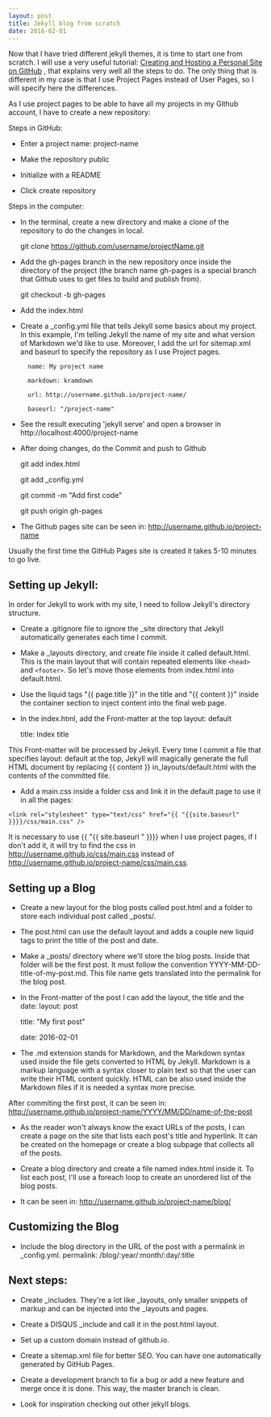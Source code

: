 ```yaml
---
layout: post
title: Jekyll blog from scratch
date: 2016-02-01
---
```


Now that I have tried different jekyll themes, it is time to start one from scratch. I will use a very useful tutorial: <a href="http://jmcglone.com/guides/github-pages">Creating and Hosting a Personal Site on GitHub</a> , that explains very well all the steps to do. The only thing that is different in my case is that I use Project Pages instead of User Pages, so I will specify here the differences. 

As I use project pages to be able to have all my projects in my Github account, I have to create a new repository:

Steps in GitHub:

- Enter a project name: project-name

- Make the repository public

- Initialize with a README

- Click create repository

Steps in the computer:

- In the terminal, create a new directory and make a clone of the repository to do the changes in local.

	git clone https://github.com/username/projectName.git

- Add the gh-pages branch in the new repository once inside the directory of the project (the branch name gh-pages is a special branch that Github uses to get files to build and publish from).

	git checkout -b gh-pages

- Add the index.html 

- Create a _config.yml file that tells Jekyll some basics about my project. In this example, I'm telling Jekyll the name of my site and what version of Markdown we'd like to use. Moreover, I add the url for sitemap.xml and baseurl to specify the repository as I use Project pages.

        name: My project name

        markdown: kramdown

        url: http://username.github.io/project-name/

        baseurl: "/project-name"

- See the result executing 'jekyll serve' and open a browser in http://localhost:4000/project-name

- After doing changes, do the Commit and push to Github

	git add index.html

	git add _config.yml

	git commit -m "Add first code"

	git push origin gh-pages

- The Github pages site can be seen in:
	http://username.github.io/project-name

Usually the first time the GitHub Pages site is created it takes 5-10 minutes to go live.

<h2>Setting up Jekyll:</h2>

In order for Jekyll to work with my site, I need to follow Jekyll's directory structure.

- Create a .gitignore file to ignore the _site directory that Jekyll automatically generates each time I commit.

- Make a _layouts directory, and create file inside it called default.html. This is the main layout that will contain repeated elements like `<head>` and `<footer>`. So let's move those elements from index.html into default.html.

- Use the liquid tags "{{ page.title }}" in the title and "{{ content }}" inside the container section to inject content into the final web page.

- In the index.html, add the Front-matter at the top
	layout: default

	title: Index title

This Front-matter will be processed by Jekyll. Every time I commit a file that specifies layout: default at the top, Jekyll will magically generate the full HTML document by replacing {{ content }} in_layouts/default.html with the contents of the committed file.

- Add a main.css inside a folder css and link it in the default page to use it in all the pages:

`<link rel="stylesheet" type="text/css" href="{{ "{{site.baseurl" }}}}/css/main.css" />`

It is necessary to use {{ "{{ site.baseurl " }}}} when I use project pages, if I don't add it, it will try to find the css in http://username.github.io/css/main.css instead of http://username.github.io/project-name/css/main.css.


<h2>Setting up a Blog</h2>

- Create a new layout for the blog posts called post.html and a folder to store each individual post called _posts/.

- The post.html can use the default layout and adds a couple new liquid tags to print the title of the post and date.

- Make a _posts/ directory where we'll store the blog posts. Inside that folder will be the first post. It must follow the convention YYYY-MM-DD-title-of-my-post.md. This file name gets translated into the permalink for the blog post.

- In the Front-matter of the post I can add the layout, the title and the date:
	layout: post
	
	title: "My first post"

	date: 2016-02-01

- The .md extension stands for Markdown, and the Markdown syntax used inside the file gets converted to HTML by Jekyll. Markdown is a markup language with a syntax closer to plain text so that the user can write their HTML content quickly. HTML can be also used inside the Markdown files if it is needed a syntax more precise.

After commiting the first post, it can be seen in:
	http://username.github.io/project-name/YYYY/MM/DD/name-of-the-post

- As the reader won't always know the exact URLs of the posts, I can create a page on the site that lists each post's title and hyperlink. It can be created on the homepage or create a blog subpage that collects all of the posts.

- Create a blog directory and create a file named index.html inside it. To list each post, I'll use a foreach loop to create an unordered list of the blog posts.

- It can be seen in:
	http://username.github.io/project-name/blog/


<h2>Customizing the Blog</h2>

- Include the blog directory in the URL of the post with a permalink in _config.yml.
	permalink: /blog/:year/:month/:day/:title


<h2>Next steps:</h2>

- Create _includes. They're a lot like _layouts, only smaller snippets of markup and can be injected into the _layouts and pages.

- Create a DISQUS _include and call it in the post.html layout.

- Set up a custom domain instead of github.io.

- Create a sitemap.xml file for better SEO. You can have one automatically generated by GitHub Pages.

- Create a development branch to fix a bug or add a new feature and merge once it is done. This way, the master branch is clean.

- Look for inspiration checking out other jekyll blogs.




